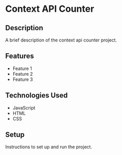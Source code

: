 # Context API Counter

## Description

A brief description of the context api counter project.

## Features

- Feature 1
- Feature 2
- Feature 3

## Technologies Used

- JavaScript
- HTML
- CSS

## Setup

Instructions to set up and run the project.
